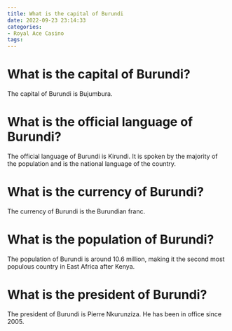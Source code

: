 ```yaml
---
title: What is the capital of Burundi
date: 2022-09-23 23:14:33
categories:
- Royal Ace Casino
tags:
---
```



#  What is the capital of Burundi?

The capital of Burundi is Bujumbura.

#  What is the official language of Burundi?

The official language of Burundi is Kirundi. It is spoken by the majority of the population and is the national language of the country.

#  What is the currency of Burundi?

The currency of Burundi is the Burundian franc.

#  What is the population of Burundi?

The population of Burundi is around 10.6 million, making it the second most populous country in East Africa after Kenya.

#  What is the president of Burundi?

The president of Burundi is Pierre Nkurunziza. He has been in office since 2005.